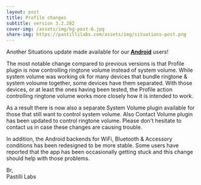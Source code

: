 ```yaml
---
layout: post
title: Profile changes
subtitle: version 3.2.282
cover-img: /assets/img/bg-post-6.jpg
share-img: https://pastillilabs.com/assets/img/situations-post.png
---
```


Another Situations update made available for our **[Android](https://play.google.com/store/apps/details?id=com.pastillilabs.situations2)** users!

The most notable change compared to previous versions is that Profile plugin is now controlling ringtone volume instead of system volume. While system volume was working ok for many devices that bundle ringtone & system voloume together, some devices have them separated. With those devices, or at least the ones having been tested, the Profile action controlling ringtone volume works more closely how it is intended to work.

As a result there is now also a separate System Volume plugin available for those that still want to control system volume. Also Contact Volume plugin has been updated to control ringtone volume. Please don't hesitate to contact us in case these changes are causing trouble.

In addition, the Android backends for WiFi, Bluetooth & Accessory conditions has been redesigned to be more stable. Some users have reported that the app has been occasionally getting stuck and this change should help with those problems.

Br,  
Pastilli Labs

